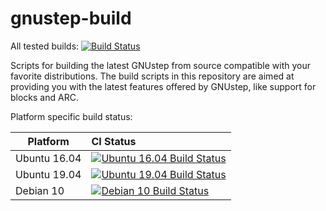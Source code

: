 # gnustep-build

All tested builds: [![Build Status](https://travis-ci.com/plaurent/gnustep-build.svg?branch=master)](https://travis-ci.com/plaurent/gnustep-build)


Scripts for building the latest GNUstep from source compatible with your favorite distributions.  The build scripts in this repository are aimed at providing you with the latest features offered by GNUstep, like support for blocks and ARC. 



Platform specific build status:

Platform     | CI Status
-------------|:---------
Ubuntu 16.04 | [![Ubuntu 16.04 Build Status](http://badges.herokuapp.com/travis/plaurent/gnustep-build?env=BADGE=ubuntu1604&label=build&branch=master)](https://travis-ci.org/plaurent/gnustep-build)
Ubuntu 19.04 | [![Ubuntu 19.04 Build Status](http://badges.herokuapp.com/travis/plaurent/gnustep-build?env=BADGE=ubuntu1904&label=build&branch=master)](https://travis-ci.org/plaurent/gnustep-build)
Debian 10    | [![Debian 10 Build Status](http://badges.herokuapp.com/travis/plaurent/gnustep-build?env=BADGE=debian10&label=build&branch=master)](https://travis-ci.org/plaurent/gnustep-build)
